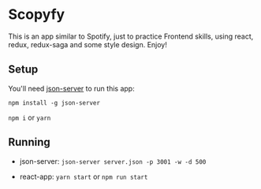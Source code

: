 # Scopyfy

This is an app similar to Spotify, just to practice Frontend skills, using react, redux, redux-saga and some style design. Enjoy!

## Setup

You'll need [json-server](https://github.com/typicode/json-server) to run this app:

`npm install -g json-server`

`npm i` or `yarn`

## Running

- json-server: `json-server server.json -p 3001 -w -d 500`

- react-app: `yarn start` or `npm run start`
